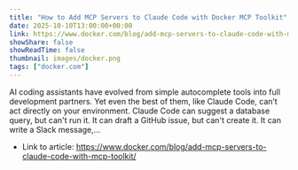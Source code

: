 ```yaml
---
title: "How to Add MCP Servers to Claude Code with Docker MCP Toolkit"
date: 2025-10-10T13:00:00+00:00
link: https://www.docker.com/blog/add-mcp-servers-to-claude-code-with-mcp-toolkit/
showShare: false
showReadTime: false
thumbnail: images/docker.png
tags: ["docker.com"]
---
```

AI coding assistants have evolved from simple autocomplete tools into full development partners. Yet even the best of them, like Claude Code, can’t act directly on your environment. Claude Code can suggest a database query, but can't run it. It can draft a GitHub issue, but can't create it. It can write a Slack message,...

- Link to article: https://www.docker.com/blog/add-mcp-servers-to-claude-code-with-mcp-toolkit/
